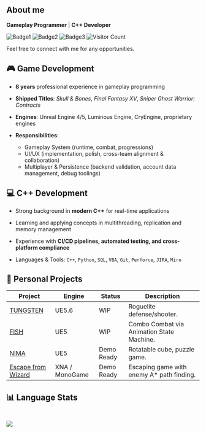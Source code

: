 ## About me 
**Gameplay Programmer** | **C++ Developer**

![Badge1](https://img.shields.io/badge/Open_For_Work-Yes-green)
![Badge2](https://img.shields.io/badge/Remote-Ok-green)
![Badge3](https://img.shields.io/badge/Singapore-PR-blue)
![Visitor Count](https://komarev.com/ghpvc/?username=hchia93)

Feel free to connect with me for any opportunities.

## 🎮 Game Development
- **8 years** professional experience in gameplay programming

- **Shipped Titles**: *Skull & Bones*, *Final Fantasy XV*, *Sniper Ghost Warrior: Contracts*

- **Engines**: Unreal Engine 4/5, Luminous Engine, CryEngine, proprietary engines

- **Responsibilities**: 
  - Gameplay System (runtime, combat, progressions)
  - UI/UX (implementation, polish, cross-team alignment & collaboration)
  - Multiplayer & Persistence (backend validation, account data management, debug toolings)

## 💻 C++ Development

- Strong background in **modern C++** for real-time applications

- Learning and applying concepts in multithreading, replication and memory management

- Experience with **CI/CD pipelines, automated testing, and cross-platform compliance**

- Languages & Tools: `C++`, `Python`, `SQL`, `VBA`, `Git`, `Perforce`, `JIRA`, `Miro`
 
## 🚀 Personal Projects
| Project | Engine | Status | Description |
|--|--|--|--|
| [TUNGSTEN](https://github.com/hchia93/ufo-survivor) | UE5.6 | WIP | Roguelite defense/shooter. |
| [FISH](https://drive.google.com/file/d/17hUXWRPUCUvkPjyif2EEIAQLEkhOZqwK/view?usp=drive_link) | UE5 | WIP |  Combo Combat via Animation State Machine. |
| [NIMA](https://drive.google.com/file/d/1aHa33I2-znXrFd1QMnyLHrO3xCOqvIcn/view?usp=drive_link) | UE5 | Demo Ready | Rotatable cube, puzzle game. |
| [Escape from Wizard](https://github.com/hchia93/escape-from-wizard) | XNA / MonoGame | Demo Ready | Escaping game with enemy A* path finding. |

## 📊 Language Stats
<div align="left" style="margin-top: 40px;">
  <img src="https://github-readme-stats.vercel.app/api/top-langs/?username=hchia93&layout=compact&bg_color=282a36&title_color=AAEDFF&text_color=fff" />
</div>
